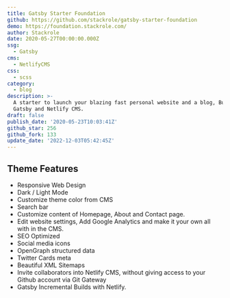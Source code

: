 ```yaml
---
title: Gatsby Starter Foundation
github: https://github.com/stackrole/gatsby-starter-foundation
demo: https://foundation.stackrole.com/
author: Stackrole
date: 2020-05-27T00:00:00.000Z
ssg:
  - Gatsby
cms:
  - NetlifyCMS
css:
  - scss
category:
  - blog
description: >-
  A starter to launch your blazing fast personal website and a blog, Built with
  Gatsby and Netlify CMS.
draft: false
publish_date: '2020-05-23T10:03:41Z'
github_star: 256
github_fork: 133
update_date: '2022-12-03T05:42:45Z'
---
```

## Theme Features

- Responsive Web Design
- Dark / Light Mode
- Customize theme color from CMS
- Search bar
- Customize content of Homepage, About and Contact page.
- Edit website settings, Add Google Analytics and make it your own all with in the CMS.
- SEO Optimized
- Social media icons
- OpenGraph structured data
- Twitter Cards meta
- Beautiful XML Sitemaps
- Invite collaborators into Netlify CMS, without giving access to your Github account via Git Gateway
- Gatsby Incremental Builds with Netlify.
